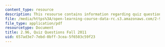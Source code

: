 ```yaml
---
content_type: resource
description: This resourse contains information regarding quiz questions fall 2011.
file: /media/https%3A/open-learning-course-data-rc.s3.amazonaws.com/2-96-management-in-engineering-fall-2012/657ad3e77ebd0bff3cea5f6503c59f23_MIT2_96F12_quiz11q.pdf
file_type: application/pdf
resourcetype: Document
title: 2.96, Quiz Questions Fall 2011
uid: 657ad3e7-7ebd-0bff-3cea-5f6503c59f23
---
```

